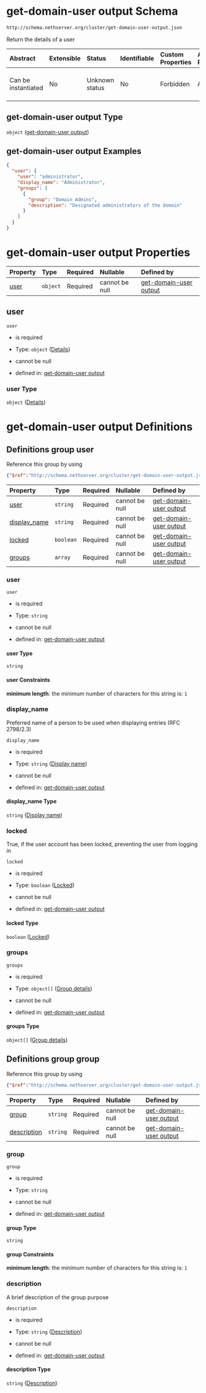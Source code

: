 # get-domain-user output Schema

```txt
http://schema.nethserver.org/cluster/get-domain-user-output.json
```

Return the details of a user

| Abstract            | Extensible | Status         | Identifiable | Custom Properties | Additional Properties | Access Restrictions | Defined In                                                                                |
| :------------------ | :--------- | :------------- | :----------- | :---------------- | :-------------------- | :------------------ | :---------------------------------------------------------------------------------------- |
| Can be instantiated | No         | Unknown status | No           | Forbidden         | Allowed               | none                | [get-domain-user-output.json](cluster/get-domain-user-output.json "open original schema") |

## get-domain-user output Type

`object` ([get-domain-user output](get-domain-user-output.md))

## get-domain-user output Examples

```json
{
  "user": {
    "user": "administrator",
    "display_name": "Administrator",
    "groups": [
      {
        "group": "Domain Admins",
        "description": "Designated administrators of the domain"
      }
    ]
  }
}
```

# get-domain-user output Properties

| Property      | Type     | Required | Nullable       | Defined by                                                                                                                                        |
| :------------ | :------- | :------- | :------------- | :------------------------------------------------------------------------------------------------------------------------------------------------ |
| [user](#user) | `object` | Required | cannot be null | [get-domain-user output](get-domain-user-output-defs-user.md "http://schema.nethserver.org/cluster/get-domain-user-output.json#/properties/user") |

## user



`user`

*   is required

*   Type: `object` ([Details](get-domain-user-output-defs-user.md))

*   cannot be null

*   defined in: [get-domain-user output](get-domain-user-output-defs-user.md "http://schema.nethserver.org/cluster/get-domain-user-output.json#/properties/user")

### user Type

`object` ([Details](get-domain-user-output-defs-user.md))

# get-domain-user output Definitions

## Definitions group user

Reference this group by using

```json
{"$ref":"http://schema.nethserver.org/cluster/get-domain-user-output.json#/$defs/user"}
```

| Property                       | Type      | Required | Nullable       | Defined by                                                                                                                                                                                                   |
| :----------------------------- | :-------- | :------- | :------------- | :----------------------------------------------------------------------------------------------------------------------------------------------------------------------------------------------------------- |
| [user](#user-1)                | `string`  | Required | cannot be null | [get-domain-user output](get-domain-user-output-defs-user-properties-user.md "http://schema.nethserver.org/cluster/get-domain-user-output.json#/$defs/user/properties/user")                                 |
| [display\_name](#display_name) | `string`  | Required | cannot be null | [get-domain-user output](get-domain-user-output-defs-user-properties-display-name.md "http://schema.nethserver.org/cluster/get-domain-user-output.json#/$defs/user/properties/display_name")                 |
| [locked](#locked)              | `boolean` | Required | cannot be null | [get-domain-user output](get-domain-user-output-defs-user-properties-locked.md "http://schema.nethserver.org/cluster/get-domain-user-output.json#/$defs/user/properties/locked")                             |
| [groups](#groups)              | `array`   | Required | cannot be null | [get-domain-user output](get-domain-user-output-defs-user-properties-list-of-groups-the-user-belongs-to.md "http://schema.nethserver.org/cluster/get-domain-user-output.json#/$defs/user/properties/groups") |

### user



`user`

*   is required

*   Type: `string`

*   cannot be null

*   defined in: [get-domain-user output](get-domain-user-output-defs-user-properties-user.md "http://schema.nethserver.org/cluster/get-domain-user-output.json#/$defs/user/properties/user")

#### user Type

`string`

#### user Constraints

**minimum length**: the minimum number of characters for this string is: `1`

### display\_name

Preferred name of a person to be used when displaying entries (RFC 2798/2.3)

`display_name`

*   is required

*   Type: `string` ([Display name](get-domain-user-output-defs-user-properties-display-name.md))

*   cannot be null

*   defined in: [get-domain-user output](get-domain-user-output-defs-user-properties-display-name.md "http://schema.nethserver.org/cluster/get-domain-user-output.json#/$defs/user/properties/display_name")

#### display\_name Type

`string` ([Display name](get-domain-user-output-defs-user-properties-display-name.md))

### locked

True, if the user account has been locked, preventing the user from logging in

`locked`

*   is required

*   Type: `boolean` ([Locked](get-domain-user-output-defs-user-properties-locked.md))

*   cannot be null

*   defined in: [get-domain-user output](get-domain-user-output-defs-user-properties-locked.md "http://schema.nethserver.org/cluster/get-domain-user-output.json#/$defs/user/properties/locked")

#### locked Type

`boolean` ([Locked](get-domain-user-output-defs-user-properties-locked.md))

### groups



`groups`

*   is required

*   Type: `object[]` ([Group details](get-domain-user-output-defs-group-details.md))

*   cannot be null

*   defined in: [get-domain-user output](get-domain-user-output-defs-user-properties-list-of-groups-the-user-belongs-to.md "http://schema.nethserver.org/cluster/get-domain-user-output.json#/$defs/user/properties/groups")

#### groups Type

`object[]` ([Group details](get-domain-user-output-defs-group-details.md))

## Definitions group group

Reference this group by using

```json
{"$ref":"http://schema.nethserver.org/cluster/get-domain-user-output.json#/$defs/group"}
```

| Property                    | Type     | Required | Nullable       | Defined by                                                                                                                                                                                           |
| :-------------------------- | :------- | :------- | :------------- | :--------------------------------------------------------------------------------------------------------------------------------------------------------------------------------------------------- |
| [group](#group)             | `string` | Required | cannot be null | [get-domain-user output](get-domain-user-output-defs-group-details-properties-group.md "http://schema.nethserver.org/cluster/get-domain-user-output.json#/$defs/group/properties/group")             |
| [description](#description) | `string` | Required | cannot be null | [get-domain-user output](get-domain-user-output-defs-group-details-properties-description.md "http://schema.nethserver.org/cluster/get-domain-user-output.json#/$defs/group/properties/description") |

### group



`group`

*   is required

*   Type: `string`

*   cannot be null

*   defined in: [get-domain-user output](get-domain-user-output-defs-group-details-properties-group.md "http://schema.nethserver.org/cluster/get-domain-user-output.json#/$defs/group/properties/group")

#### group Type

`string`

#### group Constraints

**minimum length**: the minimum number of characters for this string is: `1`

### description

A brief description of the group purpose

`description`

*   is required

*   Type: `string` ([Description](get-domain-user-output-defs-group-details-properties-description.md))

*   cannot be null

*   defined in: [get-domain-user output](get-domain-user-output-defs-group-details-properties-description.md "http://schema.nethserver.org/cluster/get-domain-user-output.json#/$defs/group/properties/description")

#### description Type

`string` ([Description](get-domain-user-output-defs-group-details-properties-description.md))
